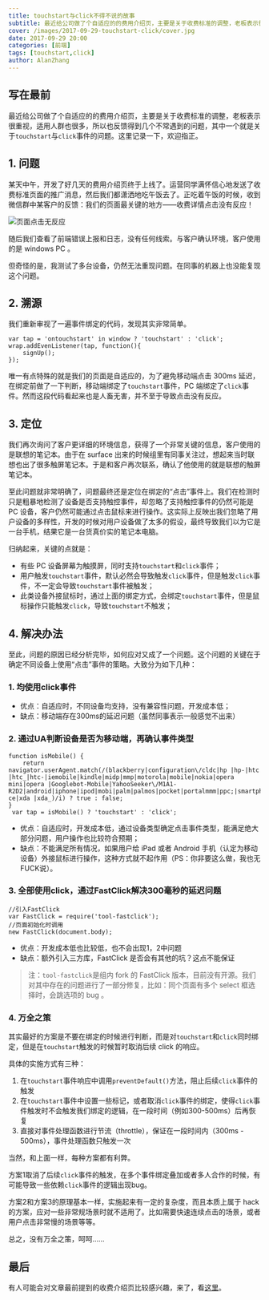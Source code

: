 ```yaml
---
title: touchstart与click不得不说的故事
subtitle: 最近给公司做了个自适应的的费用介绍页，主要是关于收费标准的调整，老板表示很重视，适用人群也很多，所以也反馈得到几个不常遇到的问题。
cover: /images/2017-09-29-touchstart-click/cover.jpg
date: 2017-09-29 20:00
categories: [前端]
tags: [touchstart,click]
author: AlanZhang
---
```


## 写在最前

最近给公司做了个自适应的的费用介绍页，主要是关于收费标准的调整，老板表示很重视，适用人群也很多，所以也反馈得到几个不常遇到的问题，其中一个就是关于`touchstart`与`click`事件的问题。这里记录一下，欢迎指正。

## 1. 问题

某天中午，开发了好几天的费用介绍页终于上线了。运营同学满怀信心地发送了收费标准页面的推广消息，然后我们都潇洒地吃午饭去了。正吃着午饭的时候，收到微信群中某客户的反馈：我们的页面最关键的地方——收费详情点击没有反应！

![页面点击无反应](/images/2017-09-29-touchstart-click/1.png)

随后我们查看了前端错误上报和日志，没有任何线索。与客户确认环境，客户使用的是 windows PC 。

但奇怪的是，我测试了多台设备，仍然无法重现问题。在同事的机器上也没能复现这个问题。

## 2. 溯源

我们重新审视了一遍事件绑定的代码，发现其实非常简单。

```
var tap = 'ontouchstart' in window ? 'touchstart' : 'click';
wrap.addEvenListener(tap, function(){
    signUp();
});
```

唯一有点特殊的就是我们的页面是自适应的，为了避免移动端点击 300ms 延迟，在绑定前做了一下判断，移动端绑定了`touchstart`事件，PC 端绑定了`click`事件。然而这段代码看起来也是人畜无害，并不至于导致点击没有反应。

<!-- more -->

## 3. 定位

我们再次询问了客户更详细的环境信息，获得了一个非常关键的信息，客户使用的是联想的笔记本。由于在 surface 出来的时候组里有同事关注过，想起来当时联想也出了很多触屏笔记本。于是和客户再次联系，确认了他使用的就是联想的触屏笔记本。

至此问题就非常明确了，问题最终还是定位在绑定的“点击”事件上。我们在检测时只是粗暴地检测了设备是否支持触控事件，却忽略了支持触控事件的仍然可能是 PC 设备，客户仍然可能通过点击鼠标来进行操作。这实际上反映出我们忽略了用户设备的多样性，开发的时候对用户设备做了太多的假设，最终导致我们以为它是一台手机，结果它是一台货真价实的笔记本电脑。

归纳起来，关键的点就是：

- 有些 PC 设备屏幕为触摸屏，同时支持`touchstart`和`click`事件；
- 用户触发`touchstart`事件，默认必然会导致触发`click`事件，但是触发`click`事件，不一定会导致`touchstart`事件被触发；
- 此类设备外接鼠标时，通过上面的绑定方式，会绑定`touchstart`事件，但是鼠标操作只能触发`click`，导致`touchstart`不触发；

## 4. 解决办法

至此，问题的原因已经分析完毕，如何应对又成了一个问题。这个问题的关键在于确定不同设备上使用“点击”事件的策略。大致分为如下几种：

### 1. 均使用click事件

- 优点：自适应时，不同设备均支持，没有兼容性问题，开发成本低；
- 缺点：移动端存在300ms的延迟问题（虽然同事表示一般感觉不出来）

### 2. 通过UA判断设备是否为移动端，再确认事件类型
    
```
function isMobile() {
    return navigator.userAgent.match(/(blackberry|configuration\/cldc|hp |hp-|htc |htc_|htc-|iemobile|kindle|midp|mmp|motorola|mobile|nokia|opera mini|opera |Googlebot-Mobile|YahooSeeker\/M1A1-R2D2|android|iphone|ipod|mobi|palm|palmos|pocket|portalmmm|ppc;|smartphone|sonyericsson|sqh|spv|symbian|treo|up.browser|up.link|vodafone|windows ce|xda |xda_)/i) ? true : false;
}
 var tap = isMobile() ? 'touchstart' : 'click';
```

- 优点：自适应时，开发成本低，通过设备类型确定点击事件类型，能满足绝大部分问题，用户操作也比较符合预期；
- 缺点：不能满足所有情况，如果用户给 iPad 或者 Android 手机（认定为移动设备）外接鼠标进行操作，这种方式就不起作用（PS：你非要这么做，我也无FUCK说）。

### 3. 全部使用click，通过FastClick解决300毫秒的延迟问题

```
//引入FastClick
var FastClick = require('tool-fastclick');
//页面初始化时调用
new FastClick(document.body);
```

- 优点：开发成本低也比较低，也不会出现1，2中问题 
- 缺点：额外引入三方库，FastClick 是否会有其他的坑？这点不能保证

> 注：`tool-fastclick`是组内 fork 的 FastClick 版本，目前没有开源。我们对其中存在的问题进行了一部分修复，比如：同个页面有多个 select 框选择时，会跳选项的 bug 。

### 4. 万全之策

其实最好的方案是不要在绑定的时候进行判断，而是对`touchstart`和`click`同时绑定，但是在`touchstart`触发的时候暂时取消后续 click 的响应。

具体的实施方式有三种：

1. 在`touchstart`事件响应中调用`preventDefault()`方法，阻止后续`click`事件的触发
2. 在`touchstart`事件中设置一些标记，或者取消`click`事件的绑定，使得`click`事件触发时不会触发我们绑定的逻辑，在一段时间（例如300-500ms）后再恢复
3. 直接对事件处理函数进行节流（throttle），保证在一段时间内（300ms - 500ms），事件处理函数只触发一次

当然，和上面一样，每种方案都有利弊。

方案1取消了后续`click`事件的触发，在多个事件绑定叠加或者多人合作的时候，有可能导致一些依赖`click`事件的逻辑出现bug。

方案2和方案3的原理基本一样，实施起来有一定的复杂度，而且本质上属于 hack 的方案，应对一些非常规场景时就不适用了。比如需要快速连续点击的场景，或者用户点击非常慢的场景等等。

总之，没有万全之策，呵呵……

## 最后

有人可能会对文章最前提到的收费介绍页比较感兴趣，来了，看[这里](https://www.futu5.com/about/commissionnew)。

